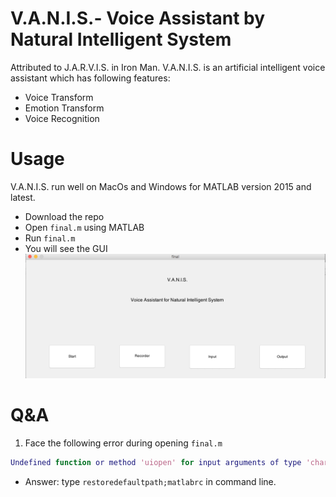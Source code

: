 # V.A.N.I.S.- Voice Assistant by Natural Intelligent System
Attributed to J.A.R.V.I.S. in Iron Man. V.A.N.I.S. is an artificial intelligent voice assistant which has following features:
  - Voice Transform
  - Emotion Transform
  - Voice Recognition 
# Usage
V.A.N.I.S. run well on MacOs and Windows for MATLAB version 2015 and latest.
  - Download the repo
  - Open ```final.m``` using MATLAB
  - Run ```final.m```
  - You will see the GUI 
  ![Sample facial landmark detection image](https://github.com/SCLinDennis/V.A.N.I.S./blob/master/Imgs/Screen%20Shot%202017-10-24%20at%2012.11.27%20AM.png)

# Q&A
1. Face the following error during opening ```final.m```
  ```matlab 
  Undefined function or method 'uiopen' for input arguments of type 'char'
  ``` 
  * Answer: type ```restoredefaultpath;matlabrc``` in command line.

  
